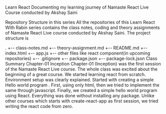 Learn React
Documenting my learning journey of Namaste React Live Course conducted by Akshay Saini

Repository Structure in this series
All the repositories of this Learn React With Rabin series contains the class notes, coding and theory assignments of Namaste React Live course conducted by Akshay Saini. The project structure is

.
+-- class-notes.md
+-- theory-assignment.md
+-- README.md
+-- index.html
+-- app.js
+-- other files like react component(in upcoming repositories)
+-- .gitignore
+-- package.json
+-- package-lock.json
Class Summary Chapter-01 Inception
Chapter-01 (Inception) was the first session of the Namaste React Live course. The whole class was excited about the beginning of a great course. We started learning react from scratch. Environment setup was clearly explained. Started with creating a simple Hello world program . First, using only html, then we tried to implement the same through javascript. Finally, we created a simple hello world program using React. Everything was done without installing any package. Unlike other courses which starts with create-react-app as first session, we tried writing the react code from zero.